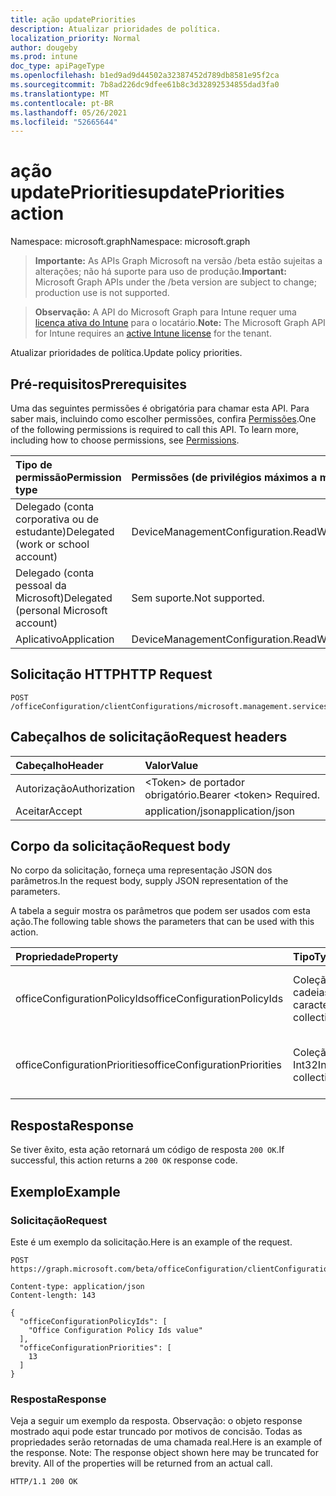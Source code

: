 ```yaml
---
title: ação updatePriorities
description: Atualizar prioridades de política.
localization_priority: Normal
author: dougeby
ms.prod: intune
doc_type: apiPageType
ms.openlocfilehash: b1ed9ad9d44502a32387452d789db8581e95f2ca
ms.sourcegitcommit: 7b8ad226dc9dfee61b8c3d32892534855dad3fa0
ms.translationtype: MT
ms.contentlocale: pt-BR
ms.lasthandoff: 05/26/2021
ms.locfileid: "52665644"
---
```

# <a name="updatepriorities-action"></a><span data-ttu-id="ed5e4-103">ação updatePriorities</span><span class="sxs-lookup"><span data-stu-id="ed5e4-103">updatePriorities action</span></span>

<span data-ttu-id="ed5e4-104">Namespace: microsoft.graph</span><span class="sxs-lookup"><span data-stu-id="ed5e4-104">Namespace: microsoft.graph</span></span>

> <span data-ttu-id="ed5e4-105">**Importante:** As APIs Graph Microsoft na versão /beta estão sujeitas a alterações; não há suporte para uso de produção.</span><span class="sxs-lookup"><span data-stu-id="ed5e4-105">**Important:** Microsoft Graph APIs under the /beta version are subject to change; production use is not supported.</span></span>

> <span data-ttu-id="ed5e4-106">**Observação:** A API do Microsoft Graph para Intune requer uma [licença ativa do Intune](https://go.microsoft.com/fwlink/?linkid=839381) para o locatário.</span><span class="sxs-lookup"><span data-stu-id="ed5e4-106">**Note:** The Microsoft Graph API for Intune requires an [active Intune license](https://go.microsoft.com/fwlink/?linkid=839381) for the tenant.</span></span>

<span data-ttu-id="ed5e4-107">Atualizar prioridades de política.</span><span class="sxs-lookup"><span data-stu-id="ed5e4-107">Update policy priorities.</span></span>

## <a name="prerequisites"></a><span data-ttu-id="ed5e4-108">Pré-requisitos</span><span class="sxs-lookup"><span data-stu-id="ed5e4-108">Prerequisites</span></span>
<span data-ttu-id="ed5e4-p101">Uma das seguintes permissões é obrigatória para chamar esta API. Para saber mais, incluindo como escolher permissões, confira [Permissões](/graph/permissions-reference).</span><span class="sxs-lookup"><span data-stu-id="ed5e4-p101">One of the following permissions is required to call this API. To learn more, including how to choose permissions, see [Permissions](/graph/permissions-reference).</span></span>

|<span data-ttu-id="ed5e4-111">Tipo de permissão</span><span class="sxs-lookup"><span data-stu-id="ed5e4-111">Permission type</span></span>|<span data-ttu-id="ed5e4-112">Permissões (de privilégios máximos a mínimos)</span><span class="sxs-lookup"><span data-stu-id="ed5e4-112">Permissions (from most to least privileged)</span></span>|
|:---|:---|
|<span data-ttu-id="ed5e4-113">Delegado (conta corporativa ou de estudante)</span><span class="sxs-lookup"><span data-stu-id="ed5e4-113">Delegated (work or school account)</span></span>|<span data-ttu-id="ed5e4-114">DeviceManagementConfiguration.ReadWrite.All</span><span class="sxs-lookup"><span data-stu-id="ed5e4-114">DeviceManagementConfiguration.ReadWrite.All</span></span>|
|<span data-ttu-id="ed5e4-115">Delegado (conta pessoal da Microsoft)</span><span class="sxs-lookup"><span data-stu-id="ed5e4-115">Delegated (personal Microsoft account)</span></span>|<span data-ttu-id="ed5e4-116">Sem suporte.</span><span class="sxs-lookup"><span data-stu-id="ed5e4-116">Not supported.</span></span>|
|<span data-ttu-id="ed5e4-117">Aplicativo</span><span class="sxs-lookup"><span data-stu-id="ed5e4-117">Application</span></span>|<span data-ttu-id="ed5e4-118">DeviceManagementConfiguration.ReadWrite.All</span><span class="sxs-lookup"><span data-stu-id="ed5e4-118">DeviceManagementConfiguration.ReadWrite.All</span></span>|

## <a name="http-request"></a><span data-ttu-id="ed5e4-119">Solicitação HTTP</span><span class="sxs-lookup"><span data-stu-id="ed5e4-119">HTTP Request</span></span>
<!-- {
  "blockType": "ignored"
}
-->
``` http
POST /officeConfiguration/clientConfigurations/microsoft.management.services.api.updatePriorities
```

## <a name="request-headers"></a><span data-ttu-id="ed5e4-120">Cabeçalhos de solicitação</span><span class="sxs-lookup"><span data-stu-id="ed5e4-120">Request headers</span></span>
|<span data-ttu-id="ed5e4-121">Cabeçalho</span><span class="sxs-lookup"><span data-stu-id="ed5e4-121">Header</span></span>|<span data-ttu-id="ed5e4-122">Valor</span><span class="sxs-lookup"><span data-stu-id="ed5e4-122">Value</span></span>|
|:---|:---|
|<span data-ttu-id="ed5e4-123">Autorização</span><span class="sxs-lookup"><span data-stu-id="ed5e4-123">Authorization</span></span>|<span data-ttu-id="ed5e4-124">&lt;Token&gt; de portador obrigatório.</span><span class="sxs-lookup"><span data-stu-id="ed5e4-124">Bearer &lt;token&gt; Required.</span></span>|
|<span data-ttu-id="ed5e4-125">Aceitar</span><span class="sxs-lookup"><span data-stu-id="ed5e4-125">Accept</span></span>|<span data-ttu-id="ed5e4-126">application/json</span><span class="sxs-lookup"><span data-stu-id="ed5e4-126">application/json</span></span>|

## <a name="request-body"></a><span data-ttu-id="ed5e4-127">Corpo da solicitação</span><span class="sxs-lookup"><span data-stu-id="ed5e4-127">Request body</span></span>
<span data-ttu-id="ed5e4-128">No corpo da solicitação, forneça uma representação JSON dos parâmetros.</span><span class="sxs-lookup"><span data-stu-id="ed5e4-128">In the request body, supply JSON representation of the parameters.</span></span>

<span data-ttu-id="ed5e4-129">A tabela a seguir mostra os parâmetros que podem ser usados com esta ação.</span><span class="sxs-lookup"><span data-stu-id="ed5e4-129">The following table shows the parameters that can be used with this action.</span></span>

|<span data-ttu-id="ed5e4-130">Propriedade</span><span class="sxs-lookup"><span data-stu-id="ed5e4-130">Property</span></span>|<span data-ttu-id="ed5e4-131">Tipo</span><span class="sxs-lookup"><span data-stu-id="ed5e4-131">Type</span></span>|<span data-ttu-id="ed5e4-132">Descrição</span><span class="sxs-lookup"><span data-stu-id="ed5e4-132">Description</span></span>|
|:---|:---|:---|
|<span data-ttu-id="ed5e4-133">officeConfigurationPolicyIds</span><span class="sxs-lookup"><span data-stu-id="ed5e4-133">officeConfigurationPolicyIds</span></span>|<span data-ttu-id="ed5e4-134">Coleção de cadeias de caracteres</span><span class="sxs-lookup"><span data-stu-id="ed5e4-134">String collection</span></span>|<span data-ttu-id="ed5e4-135">Lista de ids de política de configuração do office</span><span class="sxs-lookup"><span data-stu-id="ed5e4-135">List of office configuration policy ids</span></span>|
|<span data-ttu-id="ed5e4-136">officeConfigurationPriorities</span><span class="sxs-lookup"><span data-stu-id="ed5e4-136">officeConfigurationPriorities</span></span>|<span data-ttu-id="ed5e4-137">Coleção Int32</span><span class="sxs-lookup"><span data-stu-id="ed5e4-137">Int32 collection</span></span>|<span data-ttu-id="ed5e4-138">Lista de prioridades de configuração do office</span><span class="sxs-lookup"><span data-stu-id="ed5e4-138">List of office configuration priorities</span></span>|



## <a name="response"></a><span data-ttu-id="ed5e4-139">Resposta</span><span class="sxs-lookup"><span data-stu-id="ed5e4-139">Response</span></span>
<span data-ttu-id="ed5e4-140">Se tiver êxito, esta ação retornará um código de resposta `200 OK`.</span><span class="sxs-lookup"><span data-stu-id="ed5e4-140">If successful, this action returns a `200 OK` response code.</span></span>

## <a name="example"></a><span data-ttu-id="ed5e4-141">Exemplo</span><span class="sxs-lookup"><span data-stu-id="ed5e4-141">Example</span></span>

### <a name="request"></a><span data-ttu-id="ed5e4-142">Solicitação</span><span class="sxs-lookup"><span data-stu-id="ed5e4-142">Request</span></span>
<span data-ttu-id="ed5e4-143">Este é um exemplo da solicitação.</span><span class="sxs-lookup"><span data-stu-id="ed5e4-143">Here is an example of the request.</span></span>
``` http
POST https://graph.microsoft.com/beta/officeConfiguration/clientConfigurations/microsoft.management.services.api.updatePriorities

Content-type: application/json
Content-length: 143

{
  "officeConfigurationPolicyIds": [
    "Office Configuration Policy Ids value"
  ],
  "officeConfigurationPriorities": [
    13
  ]
}
```

### <a name="response"></a><span data-ttu-id="ed5e4-144">Resposta</span><span class="sxs-lookup"><span data-stu-id="ed5e4-144">Response</span></span>
<span data-ttu-id="ed5e4-p102">Veja a seguir um exemplo da resposta. Observação: o objeto response mostrado aqui pode estar truncado por motivos de concisão. Todas as propriedades serão retornadas de uma chamada real.</span><span class="sxs-lookup"><span data-stu-id="ed5e4-p102">Here is an example of the response. Note: The response object shown here may be truncated for brevity. All of the properties will be returned from an actual call.</span></span>
``` http
HTTP/1.1 200 OK
```




